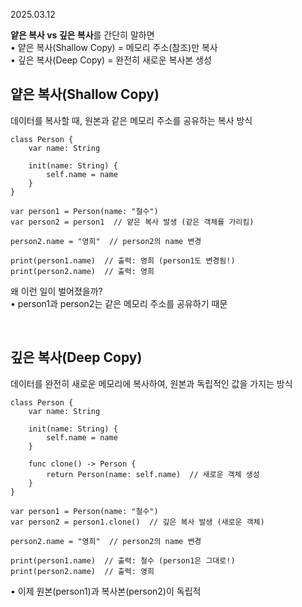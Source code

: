 2025.03.12

**얕은 복사 vs 깊은 복사**를 간단히 말하면<br>
• 얕은 복사(Shallow Copy) = 메모리 주소(참조)만 복사<br>
• 깊은 복사(Deep Copy) = 완전히 새로운 복사본 생성

## 얕은 복사(Shallow Copy)
데이터를 복사할 때, 원본과 같은 메모리 주소를 공유하는 복사 방식
```
class Person {
    var name: String
    
    init(name: String) {
        self.name = name
    }
}

var person1 = Person(name: "철수")
var person2 = person1  // 얕은 복사 발생 (같은 객체를 가리킴)

person2.name = "영희"  // person2의 name 변경

print(person1.name)  // 출력: 영희 (person1도 변경됨!)
print(person2.name)  // 출력: 영희
```
왜 이런 일이 벌어졌을까? <br>
• person1과 person2는 같은 메모리 주소를 공유하기 때문

<br>

## 깊은 복사(Deep Copy)
데이터를 완전히 새로운 메모리에 복사하여, 원본과 독립적인 값을 가지는 방식
```
class Person {
    var name: String
    
    init(name: String) {
        self.name = name
    }
    
    func clone() -> Person {
        return Person(name: self.name)  // 새로운 객체 생성
    }
}

var person1 = Person(name: "철수")
var person2 = person1.clone()  // 깊은 복사 발생 (새로운 객체)

person2.name = "영희"  // person2의 name 변경

print(person1.name)  // 출력: 철수 (person1은 그대로!)
print(person2.name)  // 출력: 영희
```
• 이제 원본(person1)과 복사본(person2)이 독립적